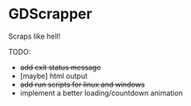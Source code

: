 # GDScrapper
Scraps like hell!

TODO:

- ~~add exit status message~~
- [maybe] html output
- ~~add run scripts for linux and windows~~
- implement a better loading/countdown animation
